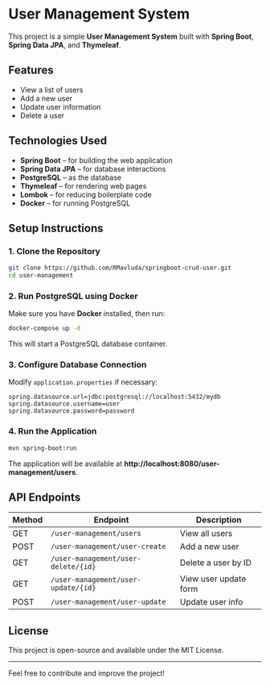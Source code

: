 # User Management System

This project is a simple **User Management System** built with **Spring Boot**, **Spring Data JPA**, and **Thymeleaf**.

## Features
- View a list of users
- Add a new user
- Update user information
- Delete a user

## Technologies Used
- **Spring Boot** – for building the web application
- **Spring Data JPA** – for database interactions
- **PostgreSQL** – as the database
- **Thymeleaf** – for rendering web pages
- **Lombok** – for reducing boilerplate code
- **Docker** – for running PostgreSQL

## Setup Instructions

### 1. Clone the Repository
```sh
git clone https://github.com/RMavluda/springboot-crud-user.git
cd user-management
```

### 2. Run PostgreSQL using Docker
Make sure you have **Docker** installed, then run:
```sh
docker-compose up -d
```
This will start a PostgreSQL database container.

### 3. Configure Database Connection
Modify `application.properties` if necessary:
```
spring.datasource.url=jdbc:postgresql://localhost:5432/mydb
spring.datasource.username=user
spring.datasource.password=password
```

### 4. Run the Application
```sh
mvn spring-boot:run
```
The application will be available at **http://localhost:8080/user-management/users**.

## API Endpoints
| Method | Endpoint | Description |
|--------|----------|-------------|
| GET | `/user-management/users` | View all users |
| POST | `/user-management/user-create` | Add a new user |
| GET | `/user-management/user-delete/{id}` | Delete a user by ID |
| GET | `/user-management/user-update/{id}` | View user update form |
| POST | `/user-management/user-update` | Update user info |

## License
This project is open-source and available under the MIT License.

---
Feel free to contribute and improve the project!

